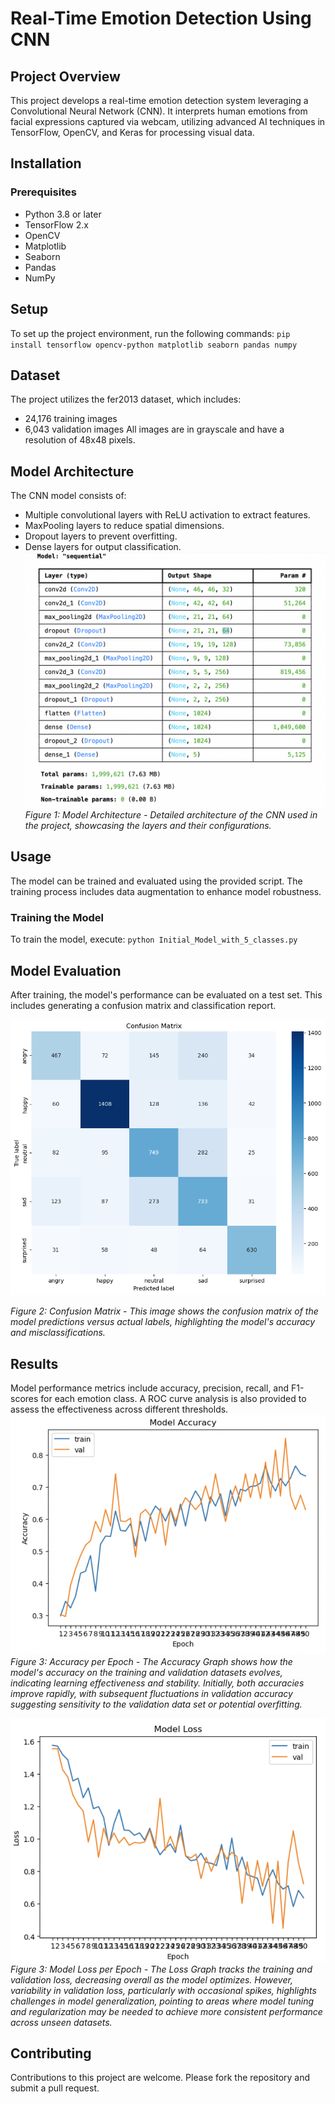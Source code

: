 # Real-Time Emotion Detection Using CNN

## Project Overview

This project develops a real-time emotion detection system leveraging a Convolutional Neural Network (CNN). It interprets human emotions from facial expressions captured via webcam, utilizing advanced AI techniques in TensorFlow, OpenCV, and Keras for processing visual data.

## Installation

### Prerequisites
- Python 3.8 or later
- TensorFlow 2.x
- OpenCV
- Matplotlib
- Seaborn
- Pandas
- NumPy

## Setup
To set up the project environment, run the following commands:
`pip install tensorflow opencv-python matplotlib seaborn pandas numpy`

## Dataset
The project utilizes the fer2013 dataset, which includes:
- 24,176 training images
- 6,043 validation images
All images are in grayscale and have a resolution of 48x48 pixels.

## Model Architecture
The CNN model consists of:
- Multiple convolutional layers with ReLU activation to extract features.
- MaxPooling layers to reduce spatial dimensions.
- Dropout layers to prevent overfitting.
- Dense layers for output classification.
![Model Architecture](ModelArchitecture.png)
*Figure 1: Model Architecture - Detailed architecture of the CNN used in the project, showcasing the layers and their configurations.*

## Usage
The model can be trained and evaluated using the provided script. The training process includes data augmentation to enhance model robustness.

### Training the Model
To train the model, execute:
`python Initial_Model_with_5_classes.py`

## Model Evaluation
After training, the model's performance can be evaluated on a test set. This includes generating a confusion matrix and classification report.

![Confusion Matrix](image.png)

*Figure 2: Confusion Matrix - This image shows the confusion matrix of the model predictions versus actual labels, highlighting the model's accuracy and misclassifications.*
## Results
Model performance metrics include accuracy, precision, recall, and F1-scores for each emotion class. A ROC curve analysis is also provided to assess the effectiveness across different thresholds.
![Accurcy Metric](Accuracy.png)
*Figure 3: Accuracy per Epoch - The Accuracy Graph shows how the model's accuracy on the training and validation datasets evolves, indicating learning effectiveness and stability. Initially, both accuracies improve rapidly, with subsequent fluctuations in validation accuracy suggesting sensitivity to the validation data set or potential overfitting.*

![Loss Metric](Loss.png)
*Figure 3: Model Loss per Epoch - The Loss Graph tracks the training and validation loss, decreasing overall as the model optimizes. However, variability in validation loss, particularly with occasional spikes, highlights challenges in model generalization, pointing to areas where model tuning and regularization may be needed to achieve more consistent performance across unseen datasets.*

## Contributing
Contributions to this project are welcome. Please fork the repository and submit a pull request.
